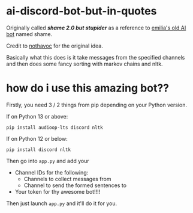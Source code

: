 # ai-discord-bot-but-in-quotes
Originally called ***shame 2.0 but stupider*** as a reference to [emilia's old AI bot](https://github.com/CurrentlyEmilia) named shame.

Credit to [nothavoc](https://github.com/NotHavocc) for the original idea.

Basically what this does is it take messages from the specified channels and then does some fancy sorting with markov chains and nltk.
# how do i use this amazing bot??
Firstly, you need 3 / 2 things from pip depending on your Python version.

If on Python 13 or above:
```
pip install audioop-lts discord nltk
```

If on Python 12 or below:
```
pip install discord nltk
```

Then go into `app.py` and add your

- Channel IDs for the following:
  - Channels to collect messages from
  - Channel to send the formed sentences to
- Your token for thy awesome bot!!!!

Then just launch `app.py` and it'll do it for you.
